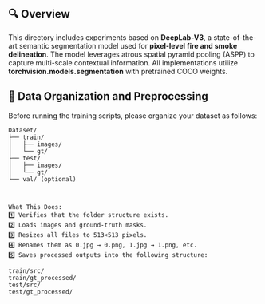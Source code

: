 ## 🔍 Overview
This directory includes experiments based on **DeepLab-V3**, a state-of-the-art semantic segmentation model used for **pixel-level fire and smoke delineation**. The model leverages atrous spatial pyramid pooling (ASPP) to capture multi-scale contextual information. All implementations utilize **torchvision.models.segmentation** with pretrained COCO weights.

## 🧩 Data Organization and Preprocessing
Before running the training scripts, please organize your dataset as follows:

```plaintext
Dataset/
├── train/
│   ├── images/
│   └── gt/
├── test/
│   ├── images/
│   └── gt/
└── val/ (optional)



What This Does:
1️⃣ Verifies that the folder structure exists.
2️⃣ Loads images and ground-truth masks.
3️⃣ Resizes all files to 513×513 pixels.
4️⃣ Renames them as 0.jpg → 0.png, 1.jpg → 1.png, etc.
5️⃣ Saves processed outputs into the following structure:

train/src/
train/gt_processed/
test/src/
test/gt_processed/

